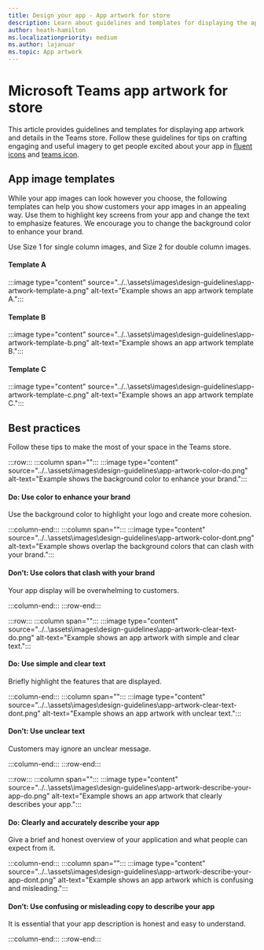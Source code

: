 ```yaml
---
title: Design your app - App artwork for store
description: Learn about guidelines and templates for displaying the app artwork.
author: heath-hamilton
ms.localizationpriority: medium
ms.author: lajanuar
ms.topic: App artwork
---
```

# Microsoft Teams app artwork for store

This article provides guidelines and templates for displaying app artwork and details in the Teams store. Follow these guidelines for tips on crafting engaging and useful imagery to get people excited about your app in [fluent icons](https://www.figma.com/community/file/836835755999342788) and [teams icon](https://fluentsite.z22.web.core.windows.net/icon-viewer).

## App image templates

While your app images can look however you choose, the following templates can help you show customers your app images in an appealing way. Use them to highlight key screens from your app and change the text to emphasize features. We encourage you to change the background color to enhance your brand.

Use Size 1 for single column images, and Size 2 for double column images.

#### Template A

:::image type="content" source="../..\assets\images\design-guidelines\app-artwork-template-a.png" alt-text="Example shows an app artwork template A.":::

#### Template B

:::image type="content" source="../..\assets\images\design-guidelines\app-artwork-template-b.png" alt-text="Example shows an app artwork template B.":::

#### Template C

:::image type="content" source="../..\assets\images\design-guidelines\app-artwork-template-c.png" alt-text="Example shows an app artwork template C.":::

## Best practices

Follow these tips to make the most of your space in the Teams store.

:::row:::
   :::column span="":::
:::image type="content" source="../..\assets\images\design-guidelines\app-artwork-color-do.png" alt-text="Example shows the background color to enhance your brand.":::

#### Do: Use color to enhance your brand

Use the background color to highlight your logo and create more cohesion.

   :::column-end:::
   :::column span="":::
:::image type="content" source="../..\assets\images\design-guidelines\app-artwork-color-dont.png" alt-text="Example shows overlap the background colors that can clash with your brand.":::

#### Don’t: Use colors that clash with your brand

Your app display will be overwhelming to customers.

   :::column-end:::
:::row-end:::

:::row:::
   :::column span="":::
:::image type="content" source="../..\assets\images\design-guidelines\app-artwork-clear-text-do.png" alt-text="Example shows an app artwork with simple and clear text.":::

#### Do: Use simple and clear text

Briefly highlight the features that are displayed.

   :::column-end:::
   :::column span="":::
:::image type="content" source="../..\assets\images\design-guidelines\app-artwork-clear-text-dont.png" alt-text="Example shows an app artwork with unclear text.":::

#### Don’t: Use unclear text

Customers may ignore an unclear message.

   :::column-end:::
:::row-end:::

:::row:::
   :::column span="":::
:::image type="content" source="../..\assets\images\design-guidelines\app-artwork-describe-your-app-do.png" alt-text="Example shows an app artwork that clearly describes your app.":::

#### Do: Clearly and accurately describe your app

Give a brief and honest overview of your application and what people can expect from it.

   :::column-end:::
   :::column span="":::
:::image type="content" source="../..\assets\images\design-guidelines\app-artwork-describe-your-app-dont.png" alt-text="Example shows an app artwork which is confusing and misleading.":::

#### Don’t: Use confusing or misleading copy to describe your app

It is essential that your app description is honest and easy to understand.

   :::column-end:::
:::row-end:::
